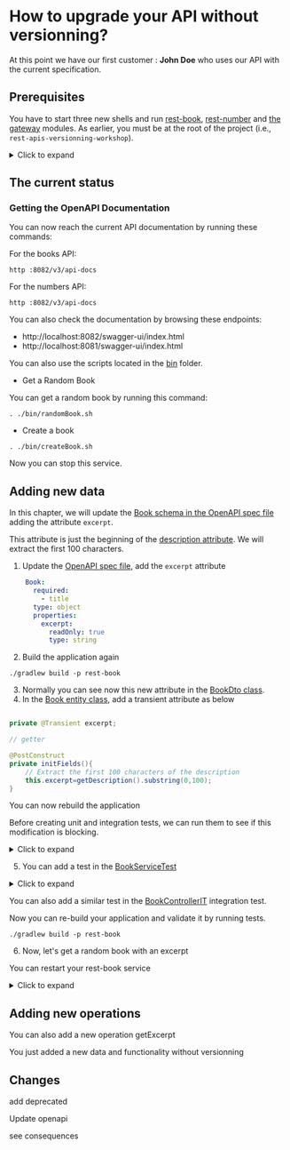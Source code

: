 # How to upgrade your API without versionning?

At this point we have our first customer : **John Doe** who uses our API with the current specification.  

## Prerequisites

You have to start three new shells and run [rest-book](../rest-book), [rest-number](../rest-number) and [the gateway](../gateway) modules.
As earlier, you must be at the root of the project (i.e., ``rest-apis-versionning-workshop``).

<details>
<summary>Click to expand</summary>

In the first shell, run:

```jshelllanguage
./gradlew bootRun -p rest-book
```

In the second one:

```jshelllanguage
./gradlew bootRun-p rest-number
```

And in the last one:

```jshelllanguage
./gradlew bootRun-p gateway
```

_You can disable unit and integration tests by adding the option ``-x test`` at the end of the command ;-)._

</details>

## The current status

### Getting the OpenAPI Documentation

You can now reach the current API documentation by running these commands:

For the books API:

```jshelllanguage
http :8082/v3/api-docs
```
For the numbers API:

```jshelllanguage
http :8082/v3/api-docs
```

You can also check the documentation by browsing these endpoints:

* http://localhost:8082/swagger-ui/index.html
* http://localhost:8081/swagger-ui/index.html

You can also use the scripts located in the [bin](../bin) folder.

* Get a Random Book

You can get a random book by running this command:

```jshelllanguage
. ./bin/randomBook.sh
```
* Create a book

```jshelllanguage
. ./bin/createBook.sh
```

Now you can stop this service.

## Adding new data

In this chapter, we will update the [Book schema in the OpenAPI spec file](../rest-book/src/main/resources/openapi.yml) adding the attribute ``excerpt``.

This attribute is just the beginning of the [description attribute](../rest-book/src/main/resources/openapi.yml).
We will extract the first 100 characters.

1. Update the [OpenAPI spec file]((../rest-book/src/main/resources/openapi.yml)), add the ``excerpt`` attribute 

```yaml
    Book:
      required:
        - title
      type: object
      properties:
        excerpt:
          readOnly: true
          type: string
```
2. Build the application again

```jshelllanguage
./gradlew build -p rest-book
```

3. Normally you can see now this new attribute in the [BookDto class](../rest-book/build/generated/src/main/java/info/touret/apiversionning/book/generated/dto/BookDto.java). 
4. In the [Book entity class](../rest-book/src/main/java/info/touret/bookstore/spring/book/entity/Book.java), add a transient attribute as below

```java

private @Transient excerpt;

// getter

@PostConstruct
private initFields(){
    // Extract the first 100 characters of the description
    this.excerpt=getDescription().substring(0,100);
}
```
You can now rebuild the application

Before creating unit and integration tests, we can run them to see if this modification is blocking.

<details>
<summary>Click to expand</summary>

Run the tests with gradle 

```jshelllanguage
./gradlew build -p rest-book
```
</details>

5. You can add a test in the [BookServiceTest](../rest-book/src/test/java/info/touret/bookstore/spring/book/service/BookServiceTest.java)
<details>
<summary>Click to expand</summary>

For instance:


```java
   @Test
    void should_find_a_random_book_with_excerpt() {
        var longList = createBookList().stream().map(Book::getId).collect(Collectors.toList());
        when(bookRepository.findAllIds()).thenReturn(longList);
        Book book = new Book();
        book.setId(1L);
        when(bookRepository.findById(any(Long.class))).thenReturn(Optional.of(book));
        assertNotNull(bookService.findRandomBook());
        var book = bookService.findRandomBook();
        assertEquals(book.getDescription().substring(0,100),book.getExcerpt());
    }
```
</details>

You can also add a similar test in the [BookControllerIT](../rest-book/src/test/java/info/touret/bookstore/spring/book/controller/BookControllerIT.java) integration test. 

Now you can re-build your application and validate it by running tests.

```jshelllanguage
./gradlew build -p rest-book
```

6. Now, let's get a random book with an excerpt

You can restart your rest-book service

<details>
<summary>Click to expand</summary>

```jshelllanguage
./gradlew bootRun -p rest-book
```
</details>

## Adding new operations

You can also add a new operation getExcerpt

You just added a new data and functionality without versionning

## Changes 

add deprecated

Update openapi

see consequences